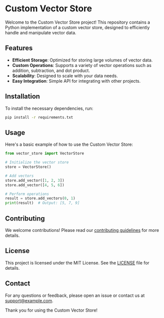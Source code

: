 # Custom Vector Store

Welcome to the Custom Vector Store project! This repository contains a Python implementation of a custom vector store, designed to efficiently handle and manipulate vector data.

## Features

- **Efficient Storage**: Optimized for storing large volumes of vector data.
- **Custom Operations**: Supports a variety of vector operations such as addition, subtraction, and dot product.
- **Scalability**: Designed to scale with your data needs.
- **Easy Integration**: Simple API for integrating with other projects.

## Installation

To install the necessary dependencies, run:

```bash
pip install -r requirements.txt
```

## Usage

Here's a basic example of how to use the Custom Vector Store:

```python
from vector_store import VectorStore

# Initialize the vector store
store = VectorStore()

# Add vectors
store.add_vector([1, 2, 3])
store.add_vector([4, 5, 6])

# Perform operations
result = store.add_vectors(0, 1)
print(result)  # Output: [5, 7, 9]
```

## Contributing

We welcome contributions! Please read our [contributing guidelines](CONTRIBUTING.md) for more details.

## License

This project is licensed under the MIT License. See the [LICENSE](LICENSE) file for details.

## Contact

For any questions or feedback, please open an issue or contact us at support@example.com.

Thank you for using the Custom Vector Store!
